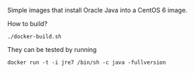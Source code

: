 Simple images that install Oracle Java into a CentOS 6 image.

How to build?

`./docker-build.sh`

They can be tested by running 

`docker run -t -i jre7 /bin/sh -c java -fullversion`
